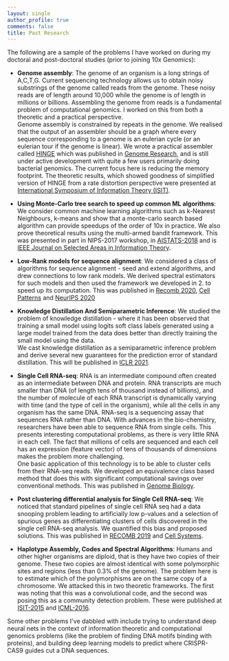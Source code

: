 ```yaml
---
layout: single
author_profile: true
comments: false
title: Past Research
---
```


The following are a sample of the problems I have worked on 
during my doctoral and post-doctoral studies (prior to joining 10x Genomics):

- **Genome assembly**: The genome of an organism is a long strings of A,C,T,G. 
Current sequencing technology allows us to obtain noisy substrings of the genome called reads from the genome. 
These noisy reads are of length around 10,000 while the genome is of length in millions or billions.
Assembling the genome from reads is a fundamental problem of computational genomics. 
I worked on this from both a theoretic and a practical perspective.<br />
Genome assembly is constrained by repeats in the genome. We realised that the output of an assembler should 
be a graph where every sequence corresponding to a genome is an eulerian cycle 
(or an eulerian tour if the genome is linear). We wrote a practical assembler called [HINGE](https://github.com/HingeAssembler/HINGE)
which was published in [Genome Research](http://genome.cshlp.org/content/27/5/747), 
and is still under active development with quite a few users primarily doing bacterial genomics. The current focus here is reducing the memory footprint. The theoretic results, which showed goodness of simplified version of HINGE from a rate distortion perspective
were presented at 
[International Symposium of Information Theory (ISIT)](https://arxiv.org/abs/1605.01941).

- **Using Monte-Carlo tree search to speed up common ML algorithms**:
We consider common machine learning algorithms such as k-Nearest Neighbours, k-means and show that a monte-carlo search based algorithm can 
provide speedups of the order of 10x in practice. We also prove theoretical results using the multi-armed bandit framework. 
This was presented in part in NIPS-2017 workshop, in [AISTATS-2018](https://arxiv.org/abs/1711.00817) and is
[IEEE Journal on Selected Areas in Information Theory](https://arxiv.org/abs/1805.08321v2).


- **Low-Rank models for sequence alignment**:  We considered a class of algorithms for sequence alignment - seed 
and extend algorithms, and drew connections to low rank models. We derived spectral 
estimators for such models and then used the framework we developed in 2. to speed up its computation. 
This was published in [Recomb 2020](https://link.springer.com/chapter/10.1007/978-3-030-45257-5_15),
[Cell Patterns](https://www.cell.com/patterns/pdf/S2666-3899(20)30109-4.pdf)
and [NeurIPS 2020](https://papers.nips.cc/paper/2020/file/54e0e46b6647aa736c13ef9d09eab432-Paper.pdf)

- **Knowledge Distillation And Semiparametric Inference**: 
We studied the problem of knowledge distillation - where it has been observed
that training a small model using logits soft class labels  generated using a large 
model trained from the data does better than directly training the small model using the data.  
We cast knowledge distillation as a semiparametric inference problem and derive several new guarantees 
for the prediction error of standard distillation. This will be published in [ICLR 2021](https://openreview.net/forum?id=m4UCf24r0Y).


- **Single Cell RNA-seq**: RNA is an intermediate compound often created as an intermediate between DNA and protein.
RNA transcripts are much smaller than DNA (of length tens of thousand instead of billions), and the number of 
molecule of each RNA transcript is dynamically varying with time (and the type of cell in the organism), while
all the cells in any organism has the same DNA. 
RNA-seq is a sequencing assay that sequences RNA rather than DNA. 
With advances in the bio-chemistry, researchers have been able to sequence RNA from single cells. 
This presents interesting computational problems, as there is very little RNA in each cell. 
The fact that millions of cells are sequenced and each cell has an expression (feature vector) of tens
of thousands of dimensions makes the problem more challenging.<br />
One basic application of this technology is to be able to cluster cells from their RNA-seq reads. 
We developed an equivalence class based method that does this with significant computational 
savings over conventional methods. This was published in [Genome Biology](https://genomebiology.biomedcentral.com/articles/10.1186/s13059-016-0970-8).

- **Post clustering differential analysis for Single Cell RNA-seq**: 
We noticed that standard pipelines of single cell RNA seq had a data snooping 
problem leading to artificially low p-values
and a selection of spurious genes as differentiating clusters of cells discovered 
in the single cell RNA-seq analysis. 
We quantified this bias and proposed solutions. This was published in [RECOMB 2019](https://link.springer.com/book/10.1007%2F978-3-030-17083-7) and 
[Cell Systems](https://www.sciencedirect.com/science/article/pii/S2405471219302698).


- **Haplotype Assembly, Codes and Spectral Algorithms**: Humans and other higher organisms are diploid, 
that is they have two copies of their genome. These two copies  are almost identical 
with some polymorphic sites and regions (less than 0.3% of the genome). 
The problem here is to estimate which of the polymorphisms are on the same copy of a chromosome. 
We attacked this in two theoretic frameworks. 
The first was noting that this was a convolutional code, and the second was posing this as a community detection problem. 
These were published at [ISIT-2015](https://arxiv.org/abs/1502.01975)
and [ICML-2016](https://arxiv.org/abs/1602.03828).


Some other problems I've dabbled with include trying to understand deep neural nets in the context of
information theoretic and computational genomics problems (like the problem of finding DNA motifs binding
with proteins), and building deep learning models to predict where CRISPR-CAS9 guides cut a DNA sequences. 